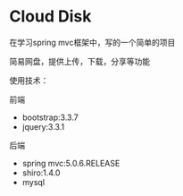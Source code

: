 # Cloud Disk

在学习spring mvc框架中，写的一个简单的项目

简易网盘，提供上传，下载，分享等功能

使用技术：

前端
* bootstrap:3.3.7
* jquery:3.3.1

后端
* spring mvc:5.0.6.RELEASE
* shiro:1.4.0
* mysql




